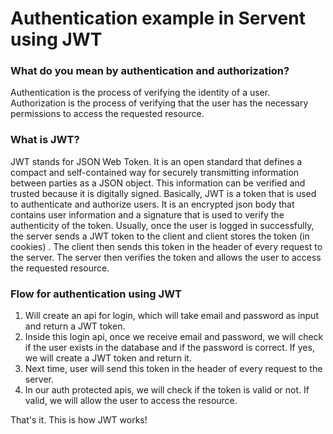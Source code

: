 # Authentication example in Servent using JWT

### What do you mean by authentication and authorization?
Authentication is the process of verifying the identity of a user. Authorization is the process of verifying that the user has the necessary permissions to access the requested resource.

### What is JWT?
JWT stands for JSON Web Token. It is an open standard that defines a compact and self-contained way for securely transmitting information between parties as a JSON object. This information can be verified and trusted because it is digitally signed.
Basically, JWT is a token that is used to authenticate and authorize users. It is an
encrypted json body that contains user information and a signature that is used to verify the authenticity of the token. Usually, once the user is logged in successfully, the server sends a JWT token to the client and client stores the token (in cookies) . The client then sends this token in the header of every request to the server. The server then verifies the token and allows the user to access the requested resource.

### Flow for authentication using JWT

1. Will create an api for login, which will take email and password as input and return a JWT token.
2. Inside this login api, once we receive email and password, we will check if the user exists in the database and if the password is correct. If yes, we will create a JWT token and return it.
3. Next time, user will send this token in the header of every request to the server.
4. In our auth protected apis, we will check if the token is valid or not. If valid, we will allow the user to access the resource.

That's it. This is how JWT works!